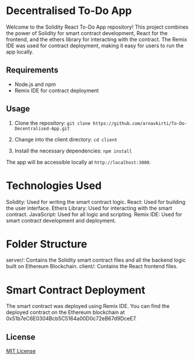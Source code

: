 # Decentralised To-Do App

Welcome to the Solidity React To-Do App repository! This project combines the power of Solidity for smart contract development, React for the frontend, and the ethers library for interacting with the contract. The Remix IDE was used for contract deployment, making it easy for users to run the app locally.

## Requirements

- Node.js and npm
- Remix IDE for contract deployment

## Usage

1. Clone the repository:
``
git clone https://github.com/arnavkirti/To-Do-Decentralised-App.git
``
 
1. Change into the client directory:
``
cd client
``

2. Install the necessary dependencies:
``
npm install
``

The app will be accessible locally at `http://localhost:3000`.

# Technologies Used
Solidity: Used for writing the smart contract logic.
React: Used for building the user interface.
Ethers Library: Used for interacting with the smart contract.
JavaScript: Used for all logic and scripting.
Remix IDE: Used for smart contract development and deployment.

# Folder Structure
server/: Contains the Solidity smart contract files and all the backend logic built on Ethereum Blockchain.
client/: Contains the React frontend files.

# Smart Contract Deployment
The smart contract was deployed using Remix IDE. You can find the deployed contract on the Ethereum blockchain at 0x51b7eC6E0304Bcb5C5164a00D0c72eB67d9DceE7.

## License

[MIT License](LICENSE)
